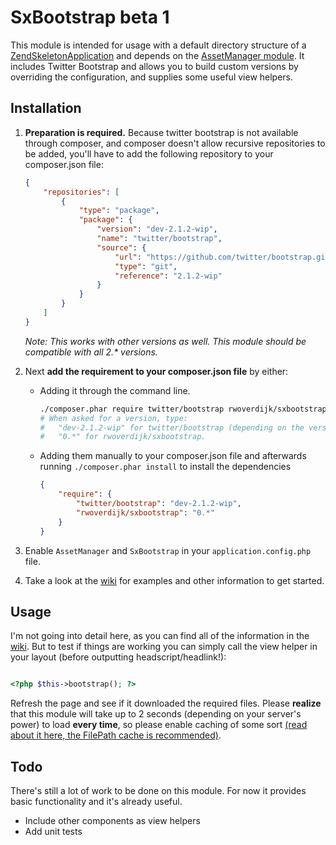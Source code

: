 # SxBootstrap beta 1
This module is intended for usage with a default directory structure of a
[ZendSkeletonApplication](https://github.com/zendframework/ZendSkeletonApplication/) and depends on the [AssetManager module](http://github.com/RWOverdijk/AssetManager).
It includes Twitter Bootstrap and allows you to build custom versions by overriding the configuration, and supplies some useful view helpers.

## Installation

1. **Preparation is required.** Because twitter bootstrap is not available through composer, and composer doesn't allow recursive repositories to be added,
you'll have to add the following repository to your composer.json file:

    ```json
    {
        "repositories": [
            {
                "type": "package",
                "package": {
                    "version": "dev-2.1.2-wip",
                    "name": "twitter/bootstrap",
                    "source": {
                        "url": "https://github.com/twitter/bootstrap.git",
                        "type": "git",
                        "reference": "2.1.2-wip"
                    }
                }
            }
        ]
    }
    ```

    _Note: This works with other versions as well. This module should be compatible with all 2.* versions._

2. Next **add the requirement to your composer.json file** by either:
    * Adding it through the command line.

        ```bash
        ./composer.phar require twitter/bootstrap rwoverdijk/sxbootstrap
        # When asked for a version, type:
        #   "dev-2.1.2-wip" for twitter/bootstrap (depending on the version you decided to use)
        #   "0.*" for rwoverdijk/sxbootstrap.
        ```
    * Adding them manually to your composer.json file and afterwards running `./composer.phar install` to install the dependencies

        ```json
        {
            "require": {
                "twitter/bootstrap": "dev-2.1.2-wip",
                "rwoverdijk/sxbootstrap": "0.*"
            }
        }
        ```

3. Enable `AssetManager` and `SxBootstrap` in your `application.config.php` file.

4. Take a look at the [wiki](https://github.com/RWOverdijk/SxBootstrap/wiki) for examples and other information to get started.

## Usage
I'm not going into detail here, as you can find all of the information in the [wiki](https://github.com/RWOverdijk/SxBootstrap/wiki). But to test if
things are working you can simply call the view helper in your layout (before outputting headscript/headlink!):

```php

<?php $this->bootstrap(); ?>

```

Refresh the page and see if it downloaded the required files. Please **realize** that this module
will take up to 2 seconds (depending on your server's power) to load **every time**,
so please enable caching of some sort [(read about it here, the FilePath cache is recommended)](https://github.com/RWOverdijk/AssetManager/wiki/Caching).

## Todo
There's still a lot of work to be done on this module.
For now it provides basic functionality and it's already useful.

* Include other components as view helpers
* Add unit tests
